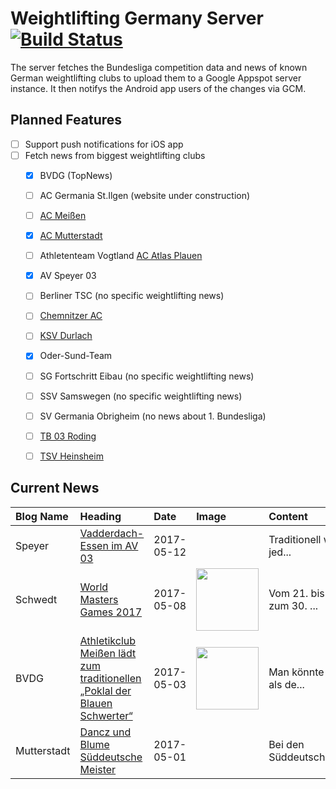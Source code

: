 # Weightlifting Germany Server [![Build Status](https://travis-ci.org/WGierke/weightlifting_germany_server.svg?branch=master)](https://travis-ci.org/WGierke/weightlifting_germany_server)

The server fetches the Bundesliga competition data and news of known German weightlifting clubs to upload them to a Google Appspot server instance.
It then notifys the Android app users of the changes via GCM.

## Planned Features
- [ ] Support push notifications for iOS app  
- [ ] Fetch news from biggest weightlifting clubs
    - [X] BVDG (TopNews)
    - [ ] AC Germania St.Ilgen (website under construction)
    - [ ] [AC Meißen](http://www.ac-meissen.de/index.php?start=1)
    - [X] [AC Mutterstadt](http://www.ac-mutterstadt.de/index.php?start=1)
    - [ ] Athletenteam Vogtland [AC Atlas Plauen](https://acatlas.wordpress.com/)
    - [X] AV Speyer 03
    - [ ] Berliner TSC (no specific weightlifting news)
    - [ ] [Chemnitzer AC](http://chemnitzer-athletenclub.de/aktuelles/news/page/1/)
    - [ ] [KSV Durlach](http://ksvdurlach.de/news?page_n54=1)
    - [X] Oder-Sund-Team
    - [ ] SG Fortschritt Eibau (no specific weightlifting news)
    - [ ] SSV Samswegen (no specific weightlifting news)
    - [ ] SV Germania Obrigheim (no news about 1. Bundesliga)
    - [ ] [TB 03 Roding](http://www.tb03-gewichtheben.de/page/1/)
    - [ ] [TSV Heinsheim](http://gewichtheben.tsv-heinsheim.de/index.php?start=1)


## Current News

| Blog Name   | Heading                                                                                                                                                                                    | Date       | Image                                                                                                                                                            | Content                 |
|:------------|:-------------------------------------------------------------------------------------------------------------------------------------------------------------------------------------------|:-----------|:-----------------------------------------------------------------------------------------------------------------------------------------------------------------|:------------------------|
| Speyer      | [Vadderdach-Essen im AV 03](http://www.av03-speyer.de/2017/05/vadderdach-essen-im-av-03/)                                                                                                  | 2017-05-12 |                                                                                                                                                                  | Traditionell wie jed... |
| Schwedt     | [World Masters Games 2017](http://gewichtheben.blauweiss65-schwedt.de/?p=7416)                                                                                                             | 2017-05-08 | <img src='http://gewichtheben.blauweiss65-schwedt.de/wp-content/uploads/2017/05/Reissen-102-kg-300x225.jpg' width='100px'/>                                      | Vom 21. bis zum 30. ... |
| BVDG        | [Athletikclub Meißen lädt zum traditionellen „Poklal der Blauen Schwerter“](http://www.german-weightlifting.de/athletikclub-meissen-laedt-zum-traditionellen-poklal-der-blauen-schwerter/) | 2017-05-03 | <img src='http://www.german-weightlifting.de/wp-content/uploads/2017/05/01-Pokal-der-Blauen-Schwerter-Sieger-2016-Bernadin-KINQUE-MATAM-FRA.jpg' width='100px'/> | Man könnte es als de... |
| Mutterstadt | [Dancz und Blume Süddeutsche Meister](http://www.ac-mutterstadt.de/index.php?start=0&heading=48f61eed0058fc47d6f6d95d438da6d01493589600.0)                                                 | 2017-05-01 |                                                                                                                                                                  | Bei den Süddeutschen... |